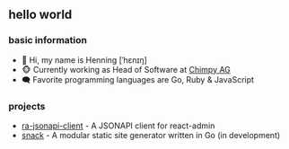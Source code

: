 ## hello world
### basic information
* 👋 Hi, my name is Henning [ˈhɛnɪŋ]
* 🐵 Currently working as Head of Software at [Chimpy AG](https://www.github.com/heychimpy)
* 🗨️ Favorite programming languages are Go, Ruby & JavaScript

### projects
* [ra-jsonapi-client](https://www.github.com/henvo/ra-jsonapi-client) - A JSONAPI client for react-admin
* [snack](https://www.github.com/webhunger-ch/snack) - A modular static site generator written in Go (in development)
